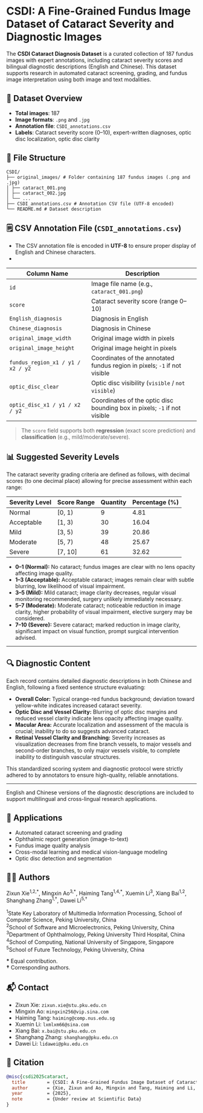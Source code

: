 # CSDI: A Fine-Grained Fundus Image Dataset of Cataract Severity and Diagnostic Images

The **CSDI Cataract Diagnosis Dataset** is a curated collection of 187 fundus images with expert annotations, including cataract severity scores and bilingual diagnostic descriptions (English and Chinese). This dataset supports research in automated cataract screening, grading, and fundus image interpretation using both image and text modalities.

## 📁 Dataset Overview

- **Total images**: 187
- **Image formats**: `.png` and `.jpg`
- **Annotation file**: `CSDI_annotations.csv`
- **Labels**: Cataract severity score (0–10), expert-written diagnoses, optic disc localization, optic disc clarity

## 📂 File Structure
```
CSDI/
├── original_images/ # Folder containing 187 fundus images (.png and .jpg)
│ ├── cataract_001.png
│ ├── cataract_002.jpg
│ └── ...
├── CSDI_annotations.csv # Annotation CSV file (UTF-8 encoded)
└── README.md # Dataset description
```


## 🗒️ CSV Annotation File (`CSDI_annotations.csv`)
- The CSV annotation file is encoded in **UTF-8** to ensure proper display of English and Chinese characters.
- 
| Column Name                | Description |
|-----------------------------|-------------|
| `id`                       | Image file name (e.g., `cataract_001.png`) |
| `score`                    | Cataract severity score (range 0–10) |
| `English_diagnosis`        | Diagnosis in English |
| `Chinese_diagnosis`        | Diagnosis in Chinese |
| `original_image_width`     | Original image width in pixels |
| `original_image_height`    | Original image height in pixels |
| `fundus_region_x1 / y1 / x2 / y2` | Coordinates of the annotated fundus region in pixels; `-1` if not visible |
| `optic_disc_clear`         | Optic disc visibility (`visible` / `not visible`) |
| `optic_disc_x1 / y1 / x2 / y2` | Coordinates of the optic disc bounding box in pixels; `-1` if not visible |


> The `score` field supports both **regression** (exact score prediction) and **classification** (e.g., mild/moderate/severe).

## 📊 Suggested Severity Levels

The cataract severity grading criteria are defined as follows, with decimal scores (to one decimal place) allowing for precise assessment within each range:

| Severity Level   | Score Range | Quantity | Percentage (%) |
|------------------|-------------|----------|----------------|
| Normal           | [0, 1)      | 9        | 4.81           |
| Acceptable       | [1, 3)      | 30       | 16.04          |
| Mild             | [3, 5)      | 39       | 20.86          |
| Moderate         | [5, 7)      | 48       | 25.67          |
| Severe           | [7, 10]     | 61       | 32.62          |

- **0–1 (Normal):** No cataract; fundus images are clear with no lens opacity affecting image quality.  
- **1–3 (Acceptable):** Acceptable cataract; images remain clear with subtle blurring, low likelihood of visual impairment.  
- **3–5 (Mild):** Mild cataract; image clarity decreases, regular visual monitoring recommended, surgery unlikely immediately necessary.  
- **5–7 (Moderate):** Moderate cataract; noticeable reduction in image clarity, higher probability of visual impairment, elective surgery may be considered.  
- **7–10 (Severe):** Severe cataract; marked reduction in image clarity, significant impact on visual function, prompt surgical intervention advised.  

---

## 🔍 Diagnostic Content

Each record contains detailed diagnostic descriptions in both Chinese and English, following a fixed sentence structure evaluating:

- **Overall Color:** Typical orange-red fundus background; deviation toward yellow-white indicates increased cataract severity.  
- **Optic Disc and Vessel Clarity:** Blurring of optic disc margins and reduced vessel clarity indicate lens opacity affecting image quality.  
- **Macular Area:** Accurate localization and assessment of the macula is crucial; inability to do so suggests advanced cataract.  
- **Retinal Vessel Clarity and Branching:** Severity increases as visualization decreases from fine branch vessels, to major vessels and second-order branches, to only major vessels visible, to complete inability to distinguish vascular structures.  

This standardized scoring system and diagnostic protocol were strictly adhered to by annotators to ensure high-quality, reliable annotations.

---

English and Chinese versions of the diagnostic descriptions are included to support multilingual and cross-lingual research applications.


## 🎯 Applications

- Automated cataract screening and grading
- Ophthalmic report generation (image-to-text)
- Fundus image quality analysis
- Cross-modal learning and medical vision-language modeling
- Optic disc detection and segmentation

## 👨‍🔬 Authors

Zixun Xie<sup>1,2,\*</sup>, Mingxin Ao<sup>3,\*</sup>, Haiming Tang<sup>1,4,\*</sup>, Xuemin Li<sup>3</sup>, Xiang Bai<sup>1,2</sup>, Shanghang Zhang<sup>1,†</sup>, Dawei Li<sup>5,†</sup>

<sup>1</sup>State Key Laboratory of Multimedia Information Processing, School of Computer Science, Peking University, China  
<sup>2</sup>School of Software and Microelectronics, Peking University, China  
<sup>3</sup>Department of Ophthalmology, Peking University Third Hospital, China  
<sup>4</sup>School of Computing, National University of Singapore, Singapore  
<sup>5</sup>School of Future Technology, Peking University, China  

**\*** Equal contribution.  
**†** Corresponding authors.  

## 📬 Contact

- Zixun Xie: `zixun.xie@stu.pku.edu.cn`  
- Mingxin Ao: `mingxin256@vip.sina.com`  
- Haiming Tang: `haiming@comp.nus.edu.sg`  
- Xuemin Li: `lxmlxm66@sina.com`  
- Xiang Bai: `x.bai@stu.pku.edu.cn`  
- Shanghang Zhang: `shanghang@pku.edu.cn`  
- Dawei Li: `lidawei@pku.edu.cn`

## 📜 Citation

```bibtex
@misc{csdi2025cataract,
  title        = {CSDI: A Fine-Grained Fundus Image Dataset of Cataract Severity and Diagnostic Images},
  author       = {Xie, Zixun and Ao, Mingxin and Tang, Haiming and Li, Xuemin and Bai, Xiang and Zhang, Shanghang and Li, Dawei},
  year         = {2025},
  note         = {Under review at Scientific Data}
}
